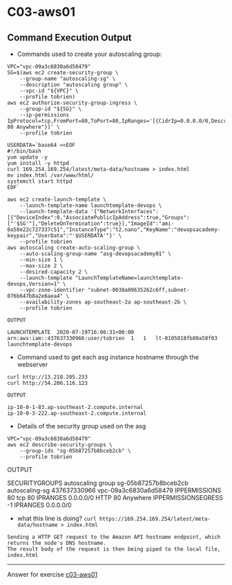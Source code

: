 # C03-aws01

## Command Execution Output
- Commands used to create your autoscaling group:
```
VPC="vpc-09a3c6830a6d58479"
SG=$(aws ec2 create-security-group \
    --group-name "autoscaling-sg" \
    --description "autoscaling group" \
    --vpc-id "${VPC}" \
    --profile tobrien)
aws ec2 authorize-security-group-ingress \
    --group-id "${SG}" \
    --ip-permissions IpProtocol=tcp,FromPort=80,ToPort=80,IpRanges='[{CidrIp=0.0.0.0/0,Description="HTTP 80 Anywhere"}]' \
    --profile tobrien

USERDATA=`base64 <<EOF
#!/bin/bash
yum update -y
yum install -y httpd
curl 169.254.169.254/latest/meta-data/hostname > index.html
mv index.html /var/www/html/
systemctl start httpd
EOF`

aws ec2 create-launch-template \
    --launch-template-name launchtemplate-devops \
    --launch-template-data '{"NetworkInterfaces":[{"DeviceIndex":0,"AssociatePublicIpAddress":true,"Groups":["'$SG'"],"DeleteOnTermination":true}],"ImageId":"ami-0a58e22c727337c51","InstanceType":"t2.nano","KeyName":"devopsacademy-keypair","UserData":"'$USERDATA'"}' \
    --profile tobrien
aws autoscaling create-auto-scaling-group \
    --auto-scaling-group-name "asg-devopsacademy01" \
    --min-size 1 \
    --max-size 2 \
    --desired-capacity 2 \
    --launch-template "LaunchTemplateName=launchtemplate-devops,Version=1" \
    --vpc-zone-identifier "subnet-0038a09635262c6ff,subnet-076b647b8a2e6aea4" \
    --availability-zones ap-southeast-2a ap-southeast-2b \
    --profile tobrien

OUTPUT

LAUNCHTEMPLATE	2020-07-19T16:06:31+00:00	arn:aws:iam::437637330966:user/tobrien	1	1	lt-0105018fb80a58f03	launchtemplate-devops

```

- Command used to get each asg instance hostname through the webserver
```
curl http://13.210.205.233
curl http://54.206.116.123

OUTPUT

ip-10-0-1-83.ap-southeast-2.compute.internal
ip-10-0-3-222.ap-southeast-2.compute.internal
```

- Details of the security group used on the asg
```
VPC="vpc-09a3c6830a6d58479"
aws ec2 describe-security-groups \
    --group-ids "sg-05b87257b8bceb2cb" \
    --profile tobrien
```

OUTPUT

SECURITYGROUPS  autoscaling group       sg-05b87257b8bceb2cb    autoscaling-sg  437637330966    vpc-09a3c6830a6d58479
IPPERMISSIONS   80      tcp     80
IPRANGES        0.0.0.0/0       HTTP 80 Anywhere
IPPERMISSIONSEGRESS     -1
IPRANGES        0.0.0.0/0

- what this line is doing? `curl https://169.254.169.254/latest/meta-data/hostname > index.html`
```
Sending a HTTP GET request to the Amazon API hostname endpoint, which returns the node's DNS hostname.
The result body of the request is then being piped to the local file, index.html
```

<!-- Don't change anything below this point-->
***
Answer for exercise [c03-aws01](https://github.com/devopsacademyau/academy/blob/aa1f1af00809616bdc1f8ba1d333b897c331d632/classes/03class/exercises/c03-aws01/README.md)
